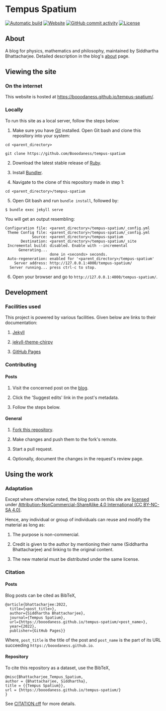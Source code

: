 # Tempus Spatium

[![Automatic build](https://github.com/Booodaness/tempus-spatium/actions/workflows/pages-deploy.yml/badge.svg)](https://github.com/Booodaness/tempus-spatium/actions/workflows/pages-deploy.yml)
[![Website](https://img.shields.io/website?down_color=critical&down_message=down&up_color=success&up_message=up&url=https%3A%2F%2Fbooodaness.github.io%2Ftempus-spatium%2F)](https://booodaness.github.io/tempus-spatium/)
[![GitHub commit activity](https://img.shields.io/github/commit-activity/m/Booodaness/tempus-spatium)](https://github.com/Booodaness/tempus-spatium/commits/main)
[![License](https://img.shields.io/badge/license-CC%20BY--NC--SA%204.0-important)](https://creativecommons.org/licenses/by-nc-sa/4.0/)

## About

A blog for physics, mathematics and philosophy, maintained by Siddhartha Bhattacharjee. Detailed description in the blog's [about](https://booodaness.github.io/tempus-spatium/about/) page.

## Viewing the site

### On the internet

This website is hosted at https://booodaness.github.io/tempus-spatium/.

### Locally

To run this site as a local server, follow the steps below:

1. Make sure you have [Git](https://git-scm.com/) installed. Open Git bash and clone this repository into your system:

```
cd <parent_directory>

git clone https://github.com/Booodaness/tempus-spatium
```

2. Download the latest stable release of [Ruby](https://www.ruby-lang.org/en/downloads/).

3. Install [Bundler](https://bundler.io/).

4. Navigate to the clone of this repository made in step 1:

```
cd <parent_directory>/tempus-spatium
```

5. Open Git bash and run `bundle install`, followed by:

```
$ bundle exec jekyll serve
```

You will get an output resembling:

```
Configuration file: <parent_directory>/tempus-spatium/_config.yml
 Theme Config file: <parent_directory>/tempus-spatium/_config.yml
            Source: <parent_directory>/tempus-spatium
       Destination: <parent_directory>/tempus-spatium/_site
 Incremental build: disabled. Enable with --incremental
      Generating...
                    done in <seconds> seconds.
 Auto-regeneration: enabled for '<parent_directory>/tempus-spatium'
    Server address: http://127.0.0.1:4000/tempus-spatium/
  Server running... press ctrl-c to stop.
```

6. Open your browser and go to `http://127.0.0.1:4000/tempus-spatium/`.

## Development

### Facilities used

This project is powered by various facilities. Given below are links to their documentation:

1. [Jekyll](https://jekyllrb.com/docs/)

2. [jekyll-theme-chirpy](https://github.com/cotes2020/jekyll-theme-chirpy)

3. [GitHub Pages](https://docs.github.com/en/pages)

### Contributing

#### Posts

1. Visit the concerned post on the [blog](https://booodaness.github.io/tempus-spatium/).

2. Click the 'Suggest edits' link in the post's metadata.

3. Follow the steps below.

#### General

1. [Fork this repository](https://github.com/Booodaness/tempus-spatium/fork).

2. Make changes and push them to the fork's remote.

3. Start a pull request.

4. Optionally, document the changes in the request's review page.

## Using the work

### Adaptation

Except where otherwise noted, the blog posts on this site are [licensed](LICENCE.md) under [Attribution-NonCommercial-ShareAlike 4.0 International (CC BY-NC-SA 4.0)](https://creativecommons.org/licenses/by-nc-sa/4.0/).

Hence, any individual or group of individuals can reuse and modify the material as long as:

1. The purpose is non-commercial.

2. Credit is given to the author by mentioning their name (Siddhartha Bhattacharjee) and linking to the original content.

3. The new material must be distributed under the same license.

### Citation

#### Posts

Blog posts can be cited as BibTeX,

```
@article{bhattacharjee:2022,
  title={<post_title>},
  author={Siddhartha Bhattacharjee},
  journal={Tempus Spatium},
  url={https://booodaness.github.io/tempus-spatium/<post_name>},
  year={2022},
  publisher={GitHub Pages}}
```

Where, `post_title` is the title of the post and `post_name` is the part of its URL succeeding `https://booodaness.github.io`.

#### Repository

To cite this repository as a dataset, use the BibTeX,

```
@misc{Bhattacharjee_Tempus_Spatium,
author = {Bhattacharjee, Siddhartha},
title = {{Tempus Spatium}},
url = {https://booodaness.github.io/tempus-spatium/}
}
```

See [CITATION.cff](CITATION.cff) for more details.
